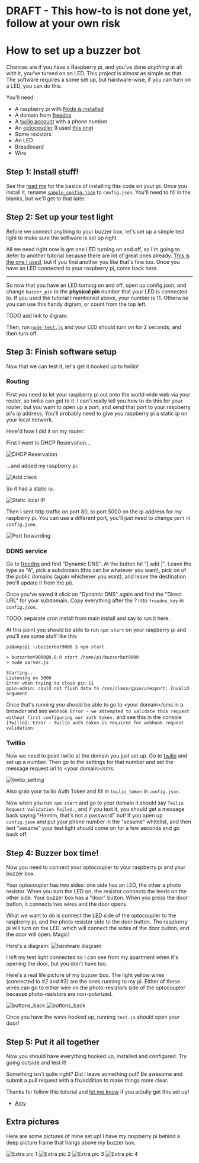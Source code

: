# DRAFT - This how-to is not done yet, follow at your own risk

# How to set up a buzzer bot

Chances are if you have a Raspberry pi, and you've done *anything* at all with it, you've turned on an LED. This project is almost as simple as that. The software requires a some set up, but hardware-wise, if you can turn on a LED, you can do this.

You'll need:

* A raspberry pi with [Node js installed](http://joshondesign.com/2013/10/23/noderpi)
* A domain from [freedns](https://freedns.afraid.org/)
* A [twilio account](https://www.twilio.com/) with a phone number
* An [optocoupler](http://en.wikipedia.org/wiki/Opto-isolator) (I used [this one](http://www.alliedelec.com/search/productdetail.aspx?SKU=70136788))
* Some resistors
* An LED
* Breadboard
* Wire

## Step 1: Install stuff!

See the [read me](README.md) for the basics of installing this code on your pi. Once you install it, rename [`sample_config.json`](sample_config.json) to `config.json`. You'll need to fill in the blanks, but we'll get to that later.

## Step 2: Set up your test light

Before we connect anything to your buzzer box, let's set up a simple test light to make sure the software is set up right.

All we need right now is get one LED turning on and off, so I'm going to defer to another tutorial because there are lot of great ones already. [This is the one I used](https://projects.drogon.net/raspberry-pi/gpio-examples/tux-crossing/gpio-examples-1-a-single-led/), but if you find another you like that's fine too. Once you have an LED connected to your raspberry pi, come back here.

-----

So now that you have an LED turning on and off, open up config.json, and change `buzzer_pin` to the **physical pin** number that your LED is connected to. If you used the tutorial I mentioned above, your number is 11. Otherwise you can use this handy digram, or count from the top left. 

TODO add link to digram.

Then, run [`node test.js`](test.js) and your LED should turn on for 2 seconds, and then turn off.

## Step 3: Finish software setup

Now that we can test it, let's get it hooked up to twilio!

### Routing
First you need to let your raspberry pi out onto the world wide web via your router, so twilio can get to it. I can't really tell you how to do this for your router, but you want to open up a port, and send that port to your raspberry pi's ip address. You'll probably need to give you raspberry pi a static ip on your local network.

Here'd how I did it on my router:

First I went to DHCP Reservation...

![DHCP Reservation](images/dhcp_button.png)

...and added my raspberry pi.

![Add client](images/add_clients.png)

So it had a static ip.

![Static local IP](images/static_ips.png)

Then I sent http traffic on port 80, to port 5000 on the ip address for my raspberry pi. You can use a different port, you'll just need to change `port` in `config.json`.

![Port forwarding](images/port_forwarding.png)

### DDNS service

Go to [freedns](https://freedns.afraid.org) and find "Dynamic DNS". At the button hit "[ add ]". Leave the type as "A", pick a subdomain (this can be whatever you want), pick on of the public domains (again whichever you want), and leave the destination (we'll update it from the pi).

Once you've saved it click on "Dynamic DNS" again and find the "Direct URL" for your subdomain. Copy everything after the ? into `freedns_key` in `config.json`.

TODO: separate cron install from main install and say to run it here. 

At this point you should be able to run `npm start` on your raspberry pi and you'll see some stuff like this
```
pi@amyspi ~/buzzerbot9000 $ npm start

> buzzerbot9000@0.0.0 start /home/pi/buzzerbot9000
> node server.js

Starting...
Listening on 5000
Error when trying to close pin 11
gpio-admin: could not flush data to /sys/class/gpio/unexport: Invalid argument
```

Once that's running you should be able to go to \<your domain\>/sms in a browder and see `Webhook Error - we attempted to validate this request without first configuring our auth token.` and see this in the console `[Twilio]: Error - Twilio auth token is required for webhook request validation.`

### Twillio

Now we need to point twilio at the domain you just set up. Go to [twilio](https://www.twilio.com) and set up a number. Then go to the settings for that number and set the message request url to \<your domain\>/sms: 

![twilio_setting](images/twilio_setting.png)

Also grab your twilio Auth Token and fill in `twilio_token` in `config.json`.

Now when you run `npm start` and go to your domain it should say `Twilio Request Validation Failed.`, and if you text it, you should get a message back saying "Hmmm, that's not a password" but! If you open up `config.json` and put your phone number in the "sesame" whitelist, and then text "sesame" your test light should come on for a few seconds and go back off.

## Step 4: Buzzer box time!

Now you need to connect your optocoupler to your raspberry pi and your buzzer box.

Your optocoupler has two sides: one side has an LED, the other a photo resistor.
When you turn the LED on, the resistor connects the leeds on the other side.
Your buzzer box has a "door" button. When you press the door button, it connects two wires and the door opens.

What we want to do is connect the LED side of the optocoupler to the raspberry pi, and the photo resistor side to the door button.
The raspberry pi will turn on the LED, which will connect the sides of the door button, and the door will open. Magic!

Here's a diagram:
![hardware diagram](images/hardware_diagram.png)

I left my test light connected so I can see from my apartment when it's opening the door, but you don't have too. 

Here's a real life picture of my buzzer box. The light yellow wires (connected to #2 and #3) are the ones running to my pi. Either of these wires can go to either wire on the photo-resistors side of the optocoupler because photo-resistors are non-polarized.

![buttons_back](images/buttons_back.jpg)
![buttons_back](images/buttons_front.jpg)

Once you have the wires hooked up, running `test.js` should open your door!

## Step 5: Put it all together

Now you should have everything hooked up, installed and configured. Try going outside and test it! 

Something isn't quite right? Did I leave something out? Be awesome and submit a pull request with a fix/addition to make things more clear. 

Thanks for follow this tutorial and [let me know](https://twitter.com/imightbeAmy) if you actully get this set up!

- [Amy](http://amyciavolino.com/)

## Extra pictures

Here are some pictures of mine set up! I have my raspberry pi behind a deep picture frame that hangs above my buzzer box.

![Extra pic 1](images/Extra1.jpg)
![Extra pic 2](images/Extra2.jpg)
![Extra pic 3](images/Extra3.jpg)
![Extra pic 4](images/Extra4.jpg)
